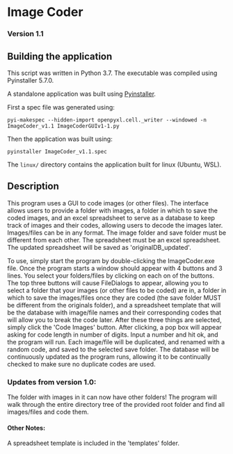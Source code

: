 # Image Coder

### Version 1.1

## Building the application

This script was written in Python 3.7. The executable was compiled using Pyinstaller 5.7.0.

A standalone application was built using [Pyinstaller](https://pyinstaller.org/en/stable/).

First a spec file was generated using:

`pyi-makespec --hidden-import openpyxl.cell._writer --windowed -n ImageCoder_v1.1 ImageCoderGUIv1-1.py`

Then the application was built using:

`pyinstaller ImageCoder_v1.1.spec`

The `linux/` directory contains the application built for linux (Ubuntu, WSL).

## Description

This program uses a GUI to code images (or other files). The interface allows users to 
provide a folder with images, a folder in which to save the coded images,
and an excel spreadsheet to serve as a database to keep track of images and 
their codes, allowing users to decode the images later. 
Images/files can be in any format. The image folder and 
save folder must be different from each other. The spreadsheet must be 
an excel spreadsheet. The updated spreadsheet will be saved as
'originalDB_updated'. 

To use, simply start the program by double-clicking the ImageCoder.exe file. Once the program starts a window should appear with 4 buttons and 3 lines.
You select your folders/files by clicking on each on of the buttons. The top three buttons will cause FileDialogs
to appear, allowing you to select a folder that your images (or other files to be coded) are in, a folder in 
which to save the images/files once they are coded (the save folder MUST be different from the originals folder), 
and a spreadsheet template that will be the database with image/file names and their corresponding codes that 
will allow you to break the code later. After these three things are selected, simply click the 'Code Images' button.
After clicking, a pop box will appear asking for code length in number of digits. Input a number and hit ok, and 
the program will run. Each image/file will be duplicated, and renamed with a random code, and saved to the selected
save folder. The database will be continuously updated as the program runs, allowing it to be continually checked 
to make sure no duplicate codes are used.

### Updates from version 1.0:

The folder with images in it can now have other folders! The program will walk through the entire directory tree of the provided root folder and find all images/files and code them. 

#### Other Notes:

A spreadsheet template is included in the 'templates' folder.
